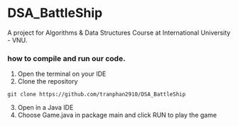 # DSA_BattleShip
A project for Algorithms &amp; Data Structures Course at International University - VNU.

###  how to compile and run our code.
1. Open the terminal on your IDE
2. Clone the repository
```
git clone https://github.com/tranphan2910/DSA_BattleShip
```
3. Open in a Java IDE
4. Choose Game.java in package main and click RUN to play the game
